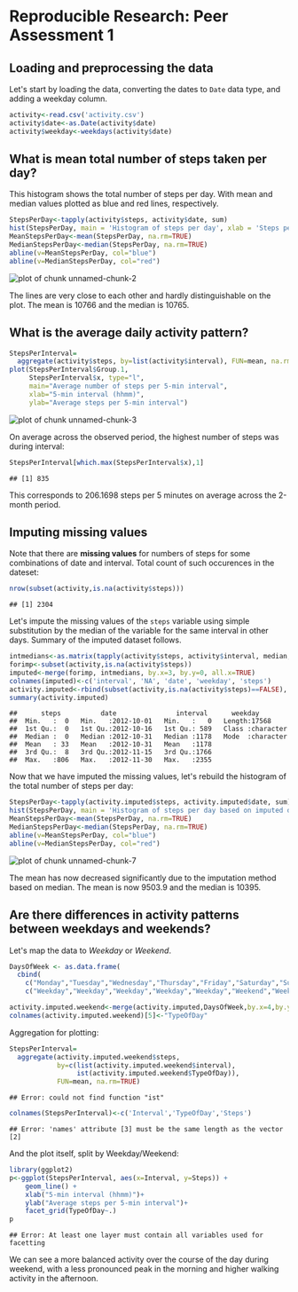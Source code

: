 # Reproducible Research: Peer Assessment 1

## Loading and preprocessing the data
Let's start by loading the data, converting the dates to `Date` data type, and adding a weekday column.


```r
activity<-read.csv('activity.csv')
activity$date<-as.Date(activity$date)
activity$weekday<-weekdays(activity$date)
```

## What is mean total number of steps taken per day?

This histogram shows the total number of steps per day. With mean and median values plotted as blue and red lines, respectively.


```r
StepsPerDay<-tapply(activity$steps, activity$date, sum)
hist(StepsPerDay, main = 'Histogram of steps per day', xlab = 'Steps per day')
MeanStepsPerDay<-mean(StepsPerDay, na.rm=TRUE)
MedianStepsPerDay<-median(StepsPerDay, na.rm=TRUE)
abline(v=MeanStepsPerDay, col="blue")
abline(v=MedianStepsPerDay, col="red")
```

![plot of chunk unnamed-chunk-2](figure/unnamed-chunk-2.png) 

The lines are very close to each other and hardly distinguishable on the plot. The mean is 10766 and the median is 10765.

## What is the average daily activity pattern?


```r
StepsPerInterval=
  aggregate(activity$steps, by=list(activity$interval), FUN=mean, na.rm=TRUE)
plot(StepsPerInterval$Group.1,
     StepsPerInterval$x, type="l", 
     main="Average number of steps per 5-min interval", 
     xlab="5-min interval (hhmm)", 
     ylab="Average steps per 5-min interval")
```

![plot of chunk unnamed-chunk-3](figure/unnamed-chunk-3.png) 

On average across the observed period, the highest number of steps was during interval:  


```r
StepsPerInterval[which.max(StepsPerInterval$x),1]
```

```
## [1] 835
```
This corresponds to 206.1698 steps per 5 minutes on average across the 2-month period.

## Imputing missing values
Note that there are **missing values** for numbers of steps for some combinations of date and interval. Total count of such occurences in the dateset:

```r
nrow(subset(activity,is.na(activity$steps)))
```

```
## [1] 2304
```

Let's impute the missing values of the `steps` variable using simple substitution by the median of the variable for the same interval in other days. Summary of the imputed dataset follows.


```r
intmedians<-as.matrix(tapply(activity$steps, activity$interval, median, na.rm=TRUE))
forimp<-subset(activity,is.na(activity$steps))
imputed<-merge(forimp, intmedians, by.x=3, by.y=0, all.x=TRUE)
colnames(imputed)<-c('interval', 'NA', 'date', 'weekday', 'steps')
activity.imputed<-rbind(subset(activity,is.na(activity$steps)==FALSE), imputed[,c(5,3,1,4)])
summary(activity.imputed)
```

```
##      steps          date               interval      weekday         
##  Min.   :  0   Min.   :2012-10-01   Min.   :   0   Length:17568      
##  1st Qu.:  0   1st Qu.:2012-10-16   1st Qu.: 589   Class :character  
##  Median :  0   Median :2012-10-31   Median :1178   Mode  :character  
##  Mean   : 33   Mean   :2012-10-31   Mean   :1178                     
##  3rd Qu.:  8   3rd Qu.:2012-11-15   3rd Qu.:1766                     
##  Max.   :806   Max.   :2012-11-30   Max.   :2355
```


Now that we have imputed the missing values, let's rebuild the histogram of the total number of steps per day:


```r
StepsPerDay<-tapply(activity.imputed$steps, activity.imputed$date, sum)
hist(StepsPerDay, main = 'Histogram of steps per day based on imputed data', xlab = 'Steps per day')
MeanStepsPerDay<-mean(StepsPerDay, na.rm=TRUE)
MedianStepsPerDay<-median(StepsPerDay, na.rm=TRUE)
abline(v=MeanStepsPerDay, col="blue")
abline(v=MedianStepsPerDay, col="red")
```

![plot of chunk unnamed-chunk-7](figure/unnamed-chunk-7.png) 

The mean has now decreased significantly due to the imputation method based on median. The mean is now 9503.9 and the median is 10395.

## Are there differences in activity patterns between weekdays and weekends?
Let's map the data to *Weekday* or *Weekend*. 

```r
DaysOfWeek <- as.data.frame(
  cbind(
    c("Monday","Tuesday","Wednesday","Thursday","Friday","Saturday","Sunday"),
    c("Weekday","Weekday","Weekday","Weekday","Weekday","Weekend","Weekend")))

activity.imputed.weekend<-merge(activity.imputed,DaysOfWeek,by.x=4,by.y=1)
colnames(activity.imputed.weekend)[5]<-"TypeOfDay"
```

Aggregation for plotting:

```r
StepsPerInterval=
  aggregate(activity.imputed.weekend$steps,
            by=c(list(activity.imputed.weekend$interval),
                 ist(activity.imputed.weekend$TypeOfDay)),
            FUN=mean, na.rm=TRUE)
```

```
## Error: could not find function "ist"
```

```r
colnames(StepsPerInterval)<-c('Interval','TypeOfDay','Steps')
```

```
## Error: 'names' attribute [3] must be the same length as the vector [2]
```

And the plot itself, split by Weekday/Weekend:

```r
library(ggplot2)
p<-ggplot(StepsPerInterval, aes(x=Interval, y=Steps)) +
    geom_line() +
    xlab("5-min interval (hhmm)")+
    ylab("Average steps per 5-min interval")+
    facet_grid(TypeOfDay~.)
p
```

```
## Error: At least one layer must contain all variables used for facetting
```

We can see a more balanced activity over the course of the day during weekend, with a less pronounced peak in the morning and higher walking activity in the afternoon.
